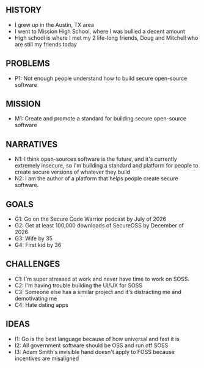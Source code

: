 ## HISTORY

- I grew up in the Austin, TX area
- I went to Mission High School, where I was bullied a decent amount
- High school is where I met my 2 life-long friends, Doug and Mitchell who are still my friends today

## PROBLEMS

- P1: Not enough people understand how to build secure open-source software

## MISSION

- M1: Create and promote a standard for building secure open-source software

## NARRATIVES

- N1: I think open-sources software is the future, and it's currently extremely insecure, so I'm building a standard and platform for people to create secure versions of whatever they build
- N2: I am the author of a platform that helps people create secure software.
 
## GOALS

- G1: Go on the Secure Code Warrior podcast by July of 2026
- G2: Get at least 100,000 downloads of SecureOSS by December of 2026
- G3: Wife by 35
- G4: First kid by 36

## CHALLENGES

- C1: I'm super stressed at work and never have time to work on SOSS.
- C2: I'm having trouble building the UI/UX for SOSS
- C3: Someone else has a similar project and it's distracting me and demotivating me
- C4: Hate dating apps

## IDEAS

- I1: Go is the best language because of how universal and fast it is
- I2: All government software should be OSS and run off SOSS
- I3: Adam Smith's invisible hand doesn't apply to FOSS because incentives are misaligned